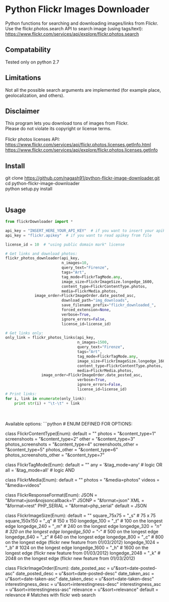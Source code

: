 # Python Flickr Images Downloader
Python functions for searching and downloading images/links from Flickr.<br />
Use the flickr.photos.search API to search image (using tags/text):<br />
https://www.flickr.com/services/api/explore/flickr.photos.search<br />

## Compatability
Tested only on python 2.7

## Limitations
Not all the possible search arguments are implemented (for example place, geolocalization, and others).


## Disclaimer
This program lets you download tons of images from Flickr.<br />
Please do not violate its copyright or license terms. <br />
 <br />
Flickr photos licenses API:  <br />
https://www.flickr.com/services/api/flickr.photos.licenses.getInfo.html
https://www.flickr.com/services/api/explore/flickr.photos.licenses.getInfo

## Install
git clone https://github.com/nagash91/python-flickr-image-downloader.git <br />
cd python-flickr-image-downloader <br />
python setup.py install <br />
 <br />

## Usage
```python
from flickrDownloader import *

api_key = "INSERT_HERE_YOUR_API_KEY"  # if you want to insert your apikey in source code
api_key = "flickr.apikey"  # if you want to read apikey from file

license_id = 10  # "using public domain mark" license

# Get links and download photos:
flickr_photos_downloader(api_key,
                         n_images=10,
                         query_text="Firenze",
                         tags="Art",
                         tag_mode=FlickrTagMode.any,
                         image_size=FlickrImageSize.longedge_1600,
                         content_type=FlickrContentType.photos,
                         media=FlickrMedia.photos,
			 image_order=FlickrImageOrder.date_posted_asc,
                         download_path="img_downloads",
                         save_filename_prefix="flickr_downloaded_",
                         forced_extension=None,
                         verbose=True,
                         ignore_errors=False,
                         license_id=license_id)

# Get links only:
only_link = flickr_photos_links(api_key,
                                n_images=1500,
                                query_text="Firenze",
                                tags="Art",
                                tag_mode=FlickrTagMode.any,
                                image_size=FlickrImageSize.longedge_1600,
                                content_type=FlickrContentType.photos,
                                media=FlickrMedia.photos,
				image_order=FlickrImageOrder.date_posted_asc,
                                verbose=True,
                                ignore_errors=False,
                                license_id=license_id)
# Print links:
for i, link in enumerate(only_link):
    print str(i) + "\t-\t" + link                       
```
 <br />
 <br />
Available options:
```python
# ENUM DEFINED FOR OPTIONS:

class FlickrContentType(Enum):
    default                  = ""
    photos                   = "&content_type=1"
    screenshoots             = "&content_type=2"
    other                    = "&content_type=3"
    photos_screenshots       = "&content_type=4"
    screenshoots_other       = "&content_type=5"
    photos_other             = "&content_type=6"
    photos_screenshots_other = "&content_type=7"


class FlickrTagMode(Enum):
    default = ""
    any     = '&tag_mode=any' # logic OR
    all     = '&tag_mode=all' # logic AND


class FlickrMedia(Enum):
    default = ""
    photos  = "&media=photos"
    videos  = "&media=videos"


class FlickrResponseFormat(Enum):
    JSON       = "&format=json&nojsoncallback=1"
    JSONP      = "&format=json"
    XML        = "&format=rest"
    PHP_SERIAL = "&format=php_serial"
    default = JSON

class FlickrImageSize(Enum):
    default = ""
    square_75x75   = "_s"  # 75 x 75
    square_150x150 = "_q"  # 150 x 150
    longedge_100   = "_t"  # 100 on the longest edge
    longedge_240   = "_m"  # 240 on the longest edge
    longedge_320   = "_n"  # 320 on the longest edge
    longedge_500   = "_-"  # 500 on the longest edge
    longedge_640   = "_z"  # 640 on the longest edge
    longedge_800   = "_c"  # 800 on the longest edge (flickr new feature from 01/03/2012)
    longedge_1024  = "_b"  # 1024 on the longest edge
    longedge_1600  = "_h"  # 1600 on the longest edge (flickr new feature from 01/03/2012)
    longedge_2048  = "_k"  # 2048 on the longest edge (flickr new feature from 01/03/2012)

class FlickrImageOrder(Enum):
    date_posted_asc         = u"&sort=date-posted-asc"
    date_posted_desc        = u"&sort=date-posted-desc"
    date_taken_asc          = u"&sort=date-taken-asc"
    date_taken_desc         = u"&sort=date-taken-desc"
    interestingness_desc    = u"&sort=interestingness-desc"
    interestingness_asc     = u"&sort=interestingness-asc"
    relevance               = u"&sort=relevance"
    default                 = relevance # Matches with flickr web search

```
